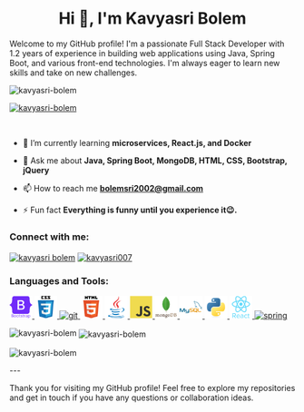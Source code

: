 <h1 align="center">Hi 👋, I'm Kavyasri Bolem</h1>
Welcome to my GitHub profile! I'm a passionate Full Stack Developer with 1.2 years of experience in building web applications using Java, Spring Boot, and various front-end technologies. I'm always eager to learn new skills and take on new challenges.
<br>
<p align="left"> <img src="https://komarev.com/ghpvc/?username=kavyasri-bolem&label=Profile%20views&color=0e75b6&style=flat" alt="kavyasri-bolem" /> </p>

<p align="left"> <a href="https://github.com/ryo-ma/github-profile-trophy"><img src="https://github-profile-trophy.vercel.app/?username=kavyasri-bolem" alt="kavyasri-bolem" /></a> </p>

<p align="left"> <a href="https://twitter.com/" target="blank"><img src="https://img.shields.io/twitter/follow/?logo=twitter&style=for-the-badge" alt="" /></a> </p>

- 🌱 I’m currently learning **microservices, React.js, and Docker**

- 💬 Ask me about **Java, Spring Boot, MongoDB, HTML, CSS, Bootstrap, jQuery**

- 📫 How to reach me **bolemsri2002@gmail.com**

- ⚡ Fun fact **Everything is funny until you experience it😉.**

<h3 align="left">Connect with me:</h3>
<p align="left">
<a href="https://linkedin.com/in/kavyasri bolem" target="blank"><img align="center" src="https://raw.githubusercontent.com/rahuldkjain/github-profile-readme-generator/master/src/images/icons/Social/linked-in-alt.svg" alt="kavyasri bolem" height="30" width="40" /></a>
<a href="https://www.leetcode.com/kavyasri007" target="blank"><img align="center" src="https://raw.githubusercontent.com/rahuldkjain/github-profile-readme-generator/master/src/images/icons/Social/leet-code.svg" alt="kavyasri007" height="30" width="40" /></a>
</p>

<h3 align="left">Languages and Tools:</h3>
<p align="left"> <a href="https://getbootstrap.com" target="_blank" rel="noreferrer"> <img src="https://raw.githubusercontent.com/devicons/devicon/master/icons/bootstrap/bootstrap-plain-wordmark.svg" alt="bootstrap" width="40" height="40"/> </a> <a href="https://www.w3schools.com/css/" target="_blank" rel="noreferrer"> <img src="https://raw.githubusercontent.com/devicons/devicon/master/icons/css3/css3-original-wordmark.svg" alt="css3" width="40" height="40"/> </a> <a href="https://git-scm.com/" target="_blank" rel="noreferrer"> <img src="https://www.vectorlogo.zone/logos/git-scm/git-scm-icon.svg" alt="git" width="40" height="40"/> </a> <a href="https://www.w3.org/html/" target="_blank" rel="noreferrer"> <img src="https://raw.githubusercontent.com/devicons/devicon/master/icons/html5/html5-original-wordmark.svg" alt="html5" width="40" height="40"/> </a> <a href="https://www.java.com" target="_blank" rel="noreferrer"> <img src="https://raw.githubusercontent.com/devicons/devicon/master/icons/java/java-original.svg" alt="java" width="40" height="40"/> </a> <a href="https://developer.mozilla.org/en-US/docs/Web/JavaScript" target="_blank" rel="noreferrer"> <img src="https://raw.githubusercontent.com/devicons/devicon/master/icons/javascript/javascript-original.svg" alt="javascript" width="40" height="40"/> </a> <a href="https://www.mongodb.com/" target="_blank" rel="noreferrer"> <img src="https://raw.githubusercontent.com/devicons/devicon/master/icons/mongodb/mongodb-original-wordmark.svg" alt="mongodb" width="40" height="40"/> </a> <a href="https://www.mysql.com/" target="_blank" rel="noreferrer"> <img src="https://raw.githubusercontent.com/devicons/devicon/master/icons/mysql/mysql-original-wordmark.svg" alt="mysql" width="40" height="40"/> </a> <a href="https://www.python.org" target="_blank" rel="noreferrer"> <img src="https://raw.githubusercontent.com/devicons/devicon/master/icons/python/python-original.svg" alt="python" width="40" height="40"/> </a> <a href="https://reactjs.org/" target="_blank" rel="noreferrer"> <img src="https://raw.githubusercontent.com/devicons/devicon/master/icons/react/react-original-wordmark.svg" alt="react" width="40" height="40"/> </a> <a href="https://spring.io/" target="_blank" rel="noreferrer"> <img src="https://www.vectorlogo.zone/logos/springio/springio-icon.svg" alt="spring" width="40" height="40"/> </a> </p>

<p><img align="left" src="https://github-readme-stats.vercel.app/api/top-langs?username=kavyasri-bolem&show_icons=true&locale=en&layout=compact" alt="kavyasri-bolem" /></p>

<p>&nbsp;<img align="center" src="https://github-readme-stats.vercel.app/api?username=kavyasri-bolem&show_icons=true&locale=en" alt="kavyasri-bolem" /></p>

<p><img align="center" src="https://github-readme-streak-stats.herokuapp.com/?user=kavyasri-bolem&" alt="kavyasri-bolem" /></p>
---

Thank you for visiting my GitHub profile! Feel free to explore my repositories and get in touch if you have any questions or collaboration ideas.
